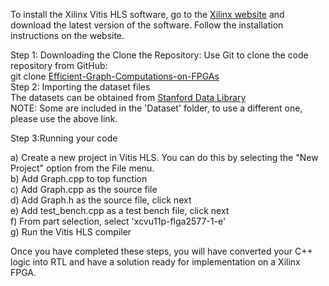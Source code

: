 To install the Xilinx Vitis HLS software, go to the [Xilinx website](https://www.bing.com/ck/a?!&&p=b266d0aa7fdab65fJmltdHM9MTY5MDE1NjgwMCZpZ3VpZD0wMTZhYzM2ZS1lZTg4LTYwZjMtM2E0ZS1kMjc1ZWZlYTYxYTcmaW5zaWQ9NTIwNg&ptn=3&hsh=3&fclid=016ac36e-ee88-60f3-3a4e-d275efea61a7&psq=download+xilinx+vivado+hls&u=a1aHR0cHM6Ly93d3cueGlsaW54LmNvbS9zdXBwb3J0L2Rvd25sb2FkLmh0bWw&ntb=1) and download the latest version of the software. Follow the installation instructions on the website.

Step 1: Downloading the Clone the Repository: Use Git to clone the code repository from GitHub:
</br>
git clone [Efficient-Graph-Computations-on-FPGAs](https://github.com/kunjpatel24/Effiecient-Graph-Computations-on-FPGAs/tree/master)
</br>
Step 2: Importing the dataset files
</br>
The datasets can be obtained from [Stanford Data Library](https://snap.stanford.edu/snap/download.html)
</br>
NOTE: Some are included in the 'Dataset' folder, to use a different one, please use the above link.

Step 3:Running your code

a) Create a new project in Vitis HLS. You can do this by selecting the "New Project" option from the File menu.
</br>
b) Add Graph.cpp to top function
</br>
c) Add Graph.cpp as the source file
</br>
d) Add Graph.h as the source file, click next
</br>
e) Add test_bench.cpp as a test bench file, click next
</br>
f) From part selection, select 'xcvu11p-flga2577-1-e'
</br>
g) Run the Vitis HLS compiler

Once you have completed these steps, you will have converted your C++ logic into RTL and have a solution ready for implementation on a Xilinx FPGA.
